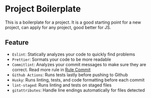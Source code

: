 # Project Boilerplate

This is a boilerplate for a project. It is a good starting point for a new project, can apply for any project, good better for JS.

## Feature
+ `Eslint`: Statically analyzes your code to quickly find problems
+ `Prettier`: Sormats your code to be more readable
+ `Commitlint`: Analyzes your commit messages to make sure they are correct. Read more rule in [Rule Commit](./Rules-commit.md)
+ `Github Actions`: Runs tests lastly before pushing to Github
+ `Husky`: Runs linting, tests, and code formatting before each commit
+ `lint-staged`: Runs linting and tests on staged files
+ `gitattributes`: Handle line endings automatically for files detected